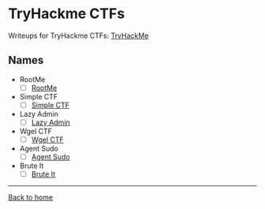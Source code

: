 # TryHackme CTFs

Writeups for TryHackme CTFs: [TryHackMe](<https://www.tryhackme.com>)

## Names

- RootMe
   - [ ] [RootMe](<https://github.com/saucea/CTFs/blob/main/TryHackMe/RootMe/RootMe.md>)
 
- Simple CTF
   - [ ] [Simple CTF](<https://github.com/saucea/CTFs/blob/main/TryHackMe/Simple%20CTF/Simple%20CTF.md>)
 
- Lazy Admin
   - [ ] [Lazy Admin](<https://github.com/saucea/CTFs/blob/main/TryHackMe/Lazy%20Admin/LazyAdmin.md>)

- Wgel CTF
   - [ ] [Wgel CTF](<https://github.com/saucea/CTFs/blob/main/TryHackMe/Wgel%20CTF/WgelCTF.md>)

- Agent Sudo
   - [ ] [Agent Sudo](<https://github.com/saucea/CTFs/blob/main/TryHackMe/Agent%20Sudo/AgentSudo.md>)
 
- Brute It
   - [ ] [Brute It](<https://github.com/saucea/CTFs/blob/main/TryHackMe/Brute%20It/BruteIt.md>)
 
---
[Back to home](<https://github.com/saucea/CTFs/blob/main/README.md>)
